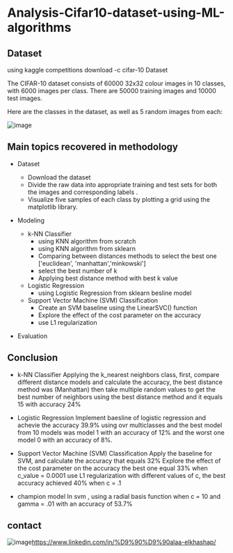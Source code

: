 # Analysis-Cifar10-dataset-using-ML-algorithms


## Dataset
using kaggle competitions download -c cifar-10 Dataset

The CIFAR-10 dataset consists of 60000 32x32 colour images in 10 classes, with 6000 images per class. There are 50000 training images and 10000 test images.

Here are the classes in the dataset, as well as 5 random images from each:

![image](https://user-images.githubusercontent.com/60587913/209399038-340a6b0c-81fd-41ee-86bb-78943a5574c4.png)

## Main topics recovered in methodology
* Dataset
  - Download the dataset
  - Divide the raw data into appropriate training and test sets for both the images and corresponding labels .
  - Visualize five samples of each class by plotting a grid using the matplotlib library.

* Modeling
  -  k-NN Classifier
      * using KNN algorithm from scratch
      * using KNN algorithm from sklearn 
      * Comparing between distances methods to select the best one ['euclidean', 'manhattan','minkowski']
      * select the best number of k
      * Applying best distance method with best k value
  - Logistic Regression
      * using Logistic Regression from sklearn besline model
  - Support Vector Machine (SVM) Classification
      * Create an SVM baseline using the LinearSVC() function
      * Explore the effect of the cost parameter on the accuracy
      * use L1 regularization

* Evaluation

## Conclusion
* k-NN Classifier
  Applying the k_nearest neighbors class, first, compare different distance models and calculate the accuracy, the best distance method was (Manhattan) then take multiple random values to get the best number of neighbors using the best distance method and it equals 15 with accuracy 24%
  
* Logistic Regression
  Implement baesline of logistic regression and achevie the accuracy 39.9%
  using ovr multiclasses and the best model from 10 models was model 1 with an accuracy of 12% and the worst one model 0 with an accuracy of 8%. 
* Support Vector Machine (SVM) Classification
  Apply the baseline for SVM, and calculate the accuracy that equals 32%
  Explore the effect of the cost parameter on the accuracy the best one equal 33% when c_value = 0.0001
  use L1 regularization with different values of c, the best accuracy achieved 40% when c = .1 
* champion model 
  In svm , using a radial basis function when c = 10 and gamma = .01 with an accuracy of 53.7%

## contact 
![image](https://user-images.githubusercontent.com/60587913/209285099-911ab4b9-604a-45e5-8c96-ce618df56870.png)https://www.linkedin.com/in/%D9%90%D9%90alaa-elkhashap/
